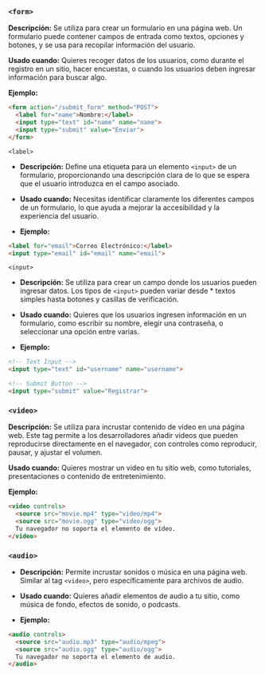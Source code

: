 ### `<form>`
**Descripción:** Se utiliza para crear un formulario en una página web. Un formulario puede contener campos de entrada como textos, opciones y botones, y se usa para recopilar información del usuario.  

**Usado cuando:** Quieres recoger datos de los usuarios, como durante el registro en un sitio, hacer encuestas, o cuando los usuarios deben ingresar información para buscar algo.

**Ejemplo:**  
```html
<form action="/submit_form" method="POST">
  <label for="name">Nombre:</label>
  <input type="text" id="name" name="name">
  <input type="submit" value="Enviar">
</form>
```

`<label>`
* **Descripción:**  Define una etiqueta para un elemento `<input>` de un formulario, proporcionando una descripción clara de lo que se espera que el usuario introduzca en el campo asociado.

* **Usado cuando:** Necesitas identificar claramente los diferentes campos de un formulario, lo que ayuda a mejorar la accesibilidad y la experiencia del usuario.

* **Ejemplo:** 
```html
<label for="email">Correo Electrónico:</label>
<input type="email" id="email" name="email">
```

`<input>`
* **Descripción:** Se utiliza para crear un campo donde los usuarios pueden ingresar datos. Los tipos de `<input>` pueden variar desde * textos simples hasta botones y casillas de verificación.

* **Usado cuando:** Quieres que los usuarios ingresen información en un formulario, como escribir su nombre, elegir una contraseña, o seleccionar una opción entre varias.

* **Ejemplo:**
```html
<!-- Text Input -->
<input type="text" id="username" name="username">

<!-- Submit Button -->
<input type="submit" value="Registrar">
```

### `<video>`
**Descripción:** Se utiliza para incrustar contenido de video en una página web. Este tag permite a los desarrolladores añadir videos que pueden reproducirse directamente en el navegador, con controles como reproducir, pausar, y ajustar el volumen.  

**Usado cuando:** Quieres mostrar un video en tu sitio web, como tutoriales, presentaciones o contenido de entretenimiento.  

**Ejemplo:**  
```html
<video controls>
  <source src="movie.mp4" type="video/mp4">
  <source src="movie.ogg" type="video/ogg">
  Tu navegador no soporta el elemento de vídeo.
</video>
```

### `<audio>`
* **Descripción:** Permite incrustar sonidos o música en una página web. Similar al tag `<video>`, pero específicamente para archivos de audio.

* **Usado cuando:** Quieres añadir elementos de audio a tu sitio, como música de fondo, efectos de sonido, o podcasts.

* **Ejemplo:**
```html
<audio controls>
  <source src="audio.mp3" type="audio/mpeg">
  <source src="audio.ogg" type="audio/ogg">
  Tu navegador no soporta el elemento de audio.
</audio>
```
